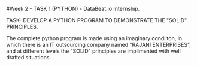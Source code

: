 #Week 2 - TASK 1 (PYTHON) - DataBeat.io Internship.

TASK- DEVELOP A PYTHON PROGRAM TO DEMONSTRATE THE "SOLID" PRINCIPLES.

The complete python program is made using an imaginary condiiton, in which there is an IT outsourcing company named "RAJANI ENTERPRISES", and at different levels the "SOLID" principles are implimented with well drafted situations.
